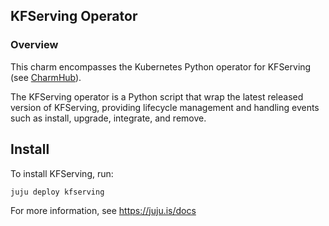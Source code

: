 ## KFServing Operator

### Overview
This charm encompasses the Kubernetes Python operator for KFServing (see
[CharmHub](https://charmhub.io/?q=kfserving)).

The KFServing operator is a Python script that wrap the latest released version
of KFServing, providing lifecycle management and handling events such as install,
upgrade, integrate, and remove.

## Install

To install KFServing, run:

    juju deploy kfserving

For more information, see https://juju.is/docs
